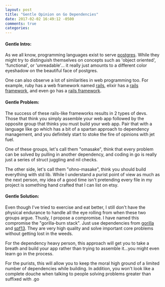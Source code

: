 ```yaml
---
layout: post
title: "Gentle Opinion on Go Dependencies"
date: 2017-02-02 16:49:12 -0500
comments: true
categories:
---
```


#### Gentle Intro:

As we all know, programming languages exist to serve [postgres](https://www.postgresql.org/). While they might try to distinguish themselves on concepts such as 'object oriented', 'functional', or 'unreadable'... it really just amounts to a different color eyeshadow on the beautiful face of postgres.  
  
One can also observe a lot of similarities in web programming too. For example, ruby has a web framework named [rails](http://rubyonrails.org/), elixir has a [rails framework](http://www.phoenixframework.org/), and even go has a [rails framework](http://gobuffalo.io/).  

#### Gentle Problem:
  
The success of these rails-like frameworks results in 2 types of devs. Those that think you simply assemble your web app followed by the opposite group that thinks you must build your web app. Pair that with a language like go which has a bit of a spartan approach to dependency management, and you definitely start to stoke the fire of opinions with jet fuel.
  
One of these groups, let's call them "omasake", think that every problem can be solved by pulling in another dependency, and coding in go is really just a series of struct juggling and nil checks.  
  
The other side, let's call them "ohno-masake", think you should build everything with std lib. While I understand a purist point of view as much as the next person, my idea of a good time isn't pretending every file in my project is something hand crafted that I can list on etsy.

#### Gentle Solution:
  
Even though I've tried to exercise and eat better, I still don't have the physical endurance to handle all the eye rolling from when these two groups argue. Thusly, I propose a compromise. I have named this compromise the "gorilla-burn stack". Just use dependencies from [gorilla](http://www.gorillatoolkit.org/) and [spf13](https://github.com/spf13). They are very high quality and solve important core problems without getting lost in the weeds.  
  
For the dependency heavy person, this approach will get you to take a breath and build your app rather than trying to assemble it...you might even learn go in the process.
  
For the purists, this will allow you to keep the moral high ground of a limited number of dependencies while building. In addition, you won't look like a complete douche when talking to people solving problems greater than suffixed with .go
